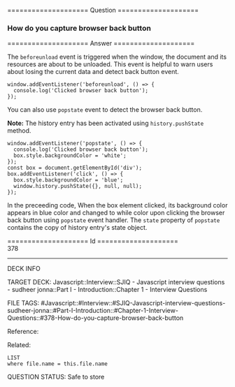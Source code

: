 ==================== Question ====================  

### How do you capture browser back button  

==================== Answer ====================  

The `beforeunload` event is triggered when the window, the document and its resources are about to be unloaded. This event is helpful to warn users about losing the current data and detect back button event.

<!-- codeblock-start -->
<pre><code class="hljs language-javascript"><span class="hljs-variable language_">window</span>.<span class="hljs-title function_">addEventListener</span>(<span class="hljs-string">'beforeunload'</span>, <span class="hljs-function">() =></span> {
  <span class="hljs-variable language_">console</span>.<span class="hljs-title function_">log</span>(<span class="hljs-string">'Clicked browser back button'</span>);
});
</code></pre>
<!-- codeblock-end -->

You can also use `popstate` event to detect the browser back button.

**Note:** The history entry has been activated using `history.pushState` method.

<!-- codeblock-start -->
<pre><code class="hljs language-javascript"><span class="hljs-variable language_">window</span>.<span class="hljs-title function_">addEventListener</span>(<span class="hljs-string">'popstate'</span>, <span class="hljs-function">() =></span> {
  <span class="hljs-variable language_">console</span>.<span class="hljs-title function_">log</span>(<span class="hljs-string">'Clicked browser back button'</span>);
  box.<span class="hljs-property">style</span>.<span class="hljs-property">backgroundColor</span> = <span class="hljs-string">'white'</span>;
});
<span class="hljs-keyword">const</span> box = <span class="hljs-variable language_">document</span>.<span class="hljs-title function_">getElementById</span>(<span class="hljs-string">'div'</span>);
box.<span class="hljs-title function_">addEventListener</span>(<span class="hljs-string">'click'</span>, <span class="hljs-function">() =></span> {
  box.<span class="hljs-property">style</span>.<span class="hljs-property">backgroundColor</span> = <span class="hljs-string">'blue'</span>;
  <span class="hljs-variable language_">window</span>.<span class="hljs-property">history</span>.<span class="hljs-title function_">pushState</span>({}, <span class="hljs-literal">null</span>, <span class="hljs-literal">null</span>);
});
</code></pre>
<!-- codeblock-end -->

In the preceeding code, When the box element clicked, its background color appears in blue color and changed to while color upon clicking the browser back button using `popstate` event handler. The `state` property of `popstate` contains the copy of history entry's state object.

==================== Id ====================  
378

---

DECK INFO

TARGET DECK: Javascript::Interview::SJIQ - Javascript interview questions - sudheer jonna::Part I - Introduction::Chapter 1 - Interview Questions

FILE TAGS: #Javascript::#Interview::#SJIQ-Javascript-interview-questions-sudheer-jonna::#Part-I-Introduction::#Chapter-1-Interview-Questions::#378-How-do-you-capture-browser-back-button

Reference:

Related:

```dataview
LIST
where file.name = this.file.name
```

QUESTION STATUS: Safe to store
